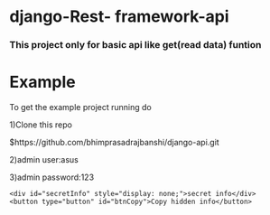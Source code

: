 # django-Rest- framework-api
<h3>This project only for basic api like get(read data) funtion</h3>

# Example
<p>To get the example project running do</p>
<p>1)Clone this repo</p>
$https://github.com/bhimprasadrajbanshi/django-api.git

<p>2)admin user:asus</p>
<p>3)admin password:123</p>

<!DOCTYPE html>
<html>
  <head>
    <meta charset="utf-8">
    <title></title>
  </head>
  <body>

    <div id="secretInfo" style="display: none;">secret info</div>
    <button type="button" id="btnCopy">Copy hidden info</button>


  </body>
</html>

